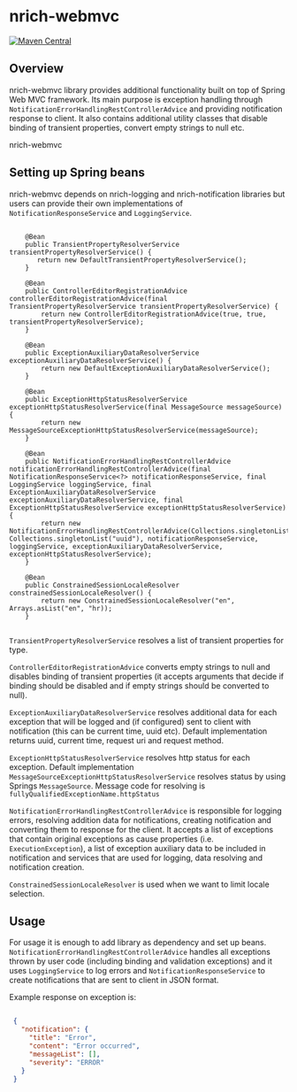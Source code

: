 # nrich-webmvc

[![Maven Central](https://maven-badges.herokuapp.com/maven-central/net.croz.nrich/nrich-webmvc/badge.svg?color=blue)](https://maven-badges.herokuapp.com/maven-central/net.croz.nrich/nrich-webmvc)

## Overview

nrich-webmvc library provides additional functionality built on top of Spring Web MVC framework. Its main purpose is exception handling through
`NotificationErrorHandlingRestControllerAdvice` and providing notification response to client. It also contains additional utility classes that disable binding of transient properties, convert empty
strings to null etc.

nrich-webmvc

## Setting up Spring beans

nrich-webmvc depends on nrich-logging and nrich-notification libraries but users can provide their own implementations of `NotificationResponseService` and `LoggingService`.

```

    @Bean
    public TransientPropertyResolverService transientPropertyResolverService() {
       return new DefaultTransientPropertyResolverService();
    }

    @Bean
    public ControllerEditorRegistrationAdvice controllerEditorRegistrationAdvice(final TransientPropertyResolverService transientPropertyResolverService) {
        return new ControllerEditorRegistrationAdvice(true, true, transientPropertyResolverService);
    }

    @Bean
    public ExceptionAuxiliaryDataResolverService exceptionAuxiliaryDataResolverService() {
        return new DefaultExceptionAuxiliaryDataResolverService();
    }

    @Bean
    public ExceptionHttpStatusResolverService exceptionHttpStatusResolverService(final MessageSource messageSource) {
        return new MessageSourceExceptionHttpStatusResolverService(messageSource);
    }

    @Bean
    public NotificationErrorHandlingRestControllerAdvice notificationErrorHandlingRestControllerAdvice(final NotificationResponseService<?> notificationResponseService, final LoggingService loggingService, final ExceptionAuxiliaryDataResolverService exceptionAuxiliaryDataResolverService, final ExceptionHttpStatusResolverService exceptionHttpStatusResolverService) {
        return new NotificationErrorHandlingRestControllerAdvice(Collections.singletonList(ExecutionException.class.getName()), Collections.singletonList("uuid"), notificationResponseService, loggingService, exceptionAuxiliaryDataResolverService, exceptionHttpStatusResolverService);
    }

    @Bean
    public ConstrainedSessionLocaleResolver constrainedSessionLocaleResolver() {
        return new ConstrainedSessionLocaleResolver("en", Arrays.asList("en", "hr));
    }


```

`TransientPropertyResolverService` resolves a list of transient properties for type.

`ControllerEditorRegistrationAdvice` converts empty strings to null and disables binding of transient properties (it accepts arguments that decide if binding should be disabled and if empty strings
should be converted to null).

`ExceptionAuxiliaryDataResolverService` resolves additional data for each exception that will be logged and (if configured) sent to client with notification (this can be current time, uuid etc).
Default implementation returns uuid, current time, request uri and request method.

`ExceptionHttpStatusResolverService` resolves http status for each exception. Default implementation `MessageSourceExceptionHttpStatusResolverService` resolves status by using Springs `MessageSource`.
Message code for resolving is `fullyQualifiedExceptionName.httpStatus`

`NotificationErrorHandlingRestControllerAdvice` is responsible for logging errors, resolving addition data for notifications, creating notification and converting them to response for the client. It
accepts a list of exceptions that contain original exceptions as cause properties (i.e. `ExecutionException`), a list of exception auxiliary data to be included in notification and services that are
used for logging, data resolving and notification creation.

`ConstrainedSessionLocaleResolver` is used when we want to limit locale selection.

## Usage

For usage it is enough to add library as dependency and set up beans. `NotificationErrorHandlingRestControllerAdvice`
handles all exceptions thrown by user code (including binding and validation exceptions) and it uses `LoggingService` to log errors and `NotificationResponseService`
to create notifications that are sent to client in JSON format.

Example response on exception is:

```json

 {
   "notification": {
     "title": "Error",
     "content": "Error occurred",
     "messageList": [],
     "severity": "ERROR"
   }
 }

```
